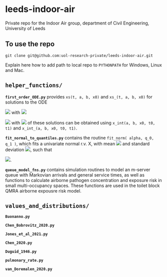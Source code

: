 # leeds-indoor-air
Private repo for the Indoor Air group, department of Civil Engineering, University of Leeds

## To use the repo
`git clone git@github.com:uol-research-private/leeds-indoor-air.git`

Explain here how to add path to local repo to `PYTHONPATH` for Windows, Linux and Mac.

## `helper_functions/`

**`first_order_ODE.py`** provides `xs(t, a, b, x0)` and `xs_(t, a, b, x0)` for solutions to the ODE

<img src="https://render.githubusercontent.com/render/math?math=\frac{dx}{dt} = a - bx"> with <img src="https://render.githubusercontent.com/render/math?math=x(0) = x_0">

<img src="https://render.githubusercontent.com/render/math?math=t_1"> with <img src="https://render.githubusercontent.com/render/math?math=x(0) = x_0">
of these solutions can be obtained using `x_int(a, b, x0, t0, t1)` and `x_int_(a, b, x0, t0, t1)`.

**`fit_normal_to_quantiles.py`** contains the routine `fit_norm( alpha, q_0, q_1 )`, which fits a univariate normal r.v. X, with mean <img src="https://render.githubusercontent.com/render/math?math=\mu"> and standard deviation <img src="https://render.githubusercontent.com/render/math?math=\sigma">,
such that

<img src="https://render.githubusercontent.com/render/math?math=\mathbf{P}(q_0 \leq X \leq q_1) = \alpha">.

**`queue_model_fns.py`** contains simulation routines to model an m-server queue with Markovian arrivals and general service times, as well as functions to
calculate airborne pathogen concentration and exposure risk in small multi-occupancy spaces.  These functions are used in the toilet block QMRA airborne 
expousre risk model.

## `values_and_distributions/`

**`Buonanno.py`**

**`Chen_Bobrovitz_2020.py`**

**`Jones_et_al_2021.py`**

**`Chen_2020.py`**

**`Duguid_1946.py`**

**`pulmonary_rate.py`**

**`van_Doremalen_2020.py`**

